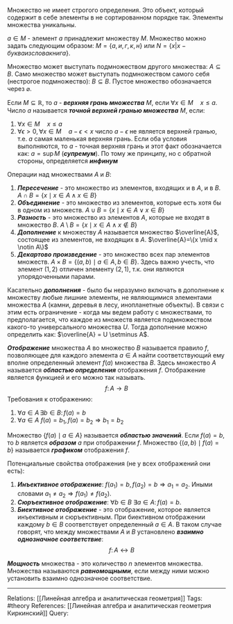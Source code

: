 Множество не имеет строгого определения. Это объект, который содержит в себе элементы в не сортированном порядке так. Элементы множества уникальны.

$a \in M$ - элемент $a$ принадлежит множеству $M$. Множество можно задать следующим образом: $M=\{а, и, г, к, н\}$ или $N=\{x|x - буква из слова книга\}$. 

Множество может выступать подмножеством другого множества: $A \subseteq B$. Само множество может выступать подмножеством самого себя (нестрогое подмножество): $B \subseteq B$. Пустое множество обозначается через $\varnothing$. 

Если $M \subseteq \mathbb{R}$, то $a$ - ***верхняя грань множества*** $M$, если $\forall x \in M \quad x \le a$. Число $a$ называется ***точной верхней гранью множества*** $M$, если:
1. $\forall x \in M \quad x \le a$
2. $\forall \epsilon > 0, \forall x \in M \quad a-\epsilon < x$ число $a-\epsilon$ не является верхней гранью, т.е. $a$ самая маленькая верхняя грань. 
Если оба условия выполняются, то $a$ - точная верхняя грань и этот факт обозначается как: $a=\sup M$ (***супремум***). По тому же принципу, но с обратной стороны, определяется ***инфинум*** 

Операции над множествами $A$ и $B$:
1. ***Пересечение*** - это множество из элементов, входящих и в $A$, и в $B$. 
   $A \cap B = \{x \mid x \in A \wedge x \in B\}$
2. ***Объединение*** - это множество из элементов, которые есть хотя бы в одном из множеств. $A \cup B = \{x \mid x \in A \vee x \in B\}$
3. ***Разность*** - это множество из элементов $A$, которые не входят в множество $B$. 
   $A \setminus B = \{x \mid x \in A \wedge x \notin B\}$
4. ***Дополнение*** к множеству $A$ называется множество $\overline{A}$, состоящее из элементов, не входящих в $A$. $\overline{A}=\{x \mid x \notin A\}$
5. ***Декартово произведение*** - это множество всех пар элементов множеств. $A \times B = \{(a,b) \mid a \in A, b \in B\}$. Здесь важно учесть, что элемент $(1,2)$ отличен элементу $(2,1)$, т.к. они являются упорядоченными парами. 

Касательно ***дополнения*** - было бы неразумно включать в дополнение к множеству любые лишние элементы, не являющимися элементами множества $A$ (камни, деревья в лесу, инопланетные объекты). В связи с этим есть ограничение - когда мы ведем работу с множествами, то предполагается, что каждое из множеств является подмножеством какого-то универсального множества $U$. Тогда дополнение можно определить как: $\overline{A} = U \setminus A$. 

***Отображение*** множества $A$ во множество $B$ называется правило $f$, позволяющее для каждого элемента $a \in A$ найти соответствующий ему вполне определенный элемент $f(a)$ множества $B$. Здесь множество $A$ называется ***областью определения*** отображения $f$. Отображение является функцией и его можно так называть.  
$$f \colon A \to B$$
Требования к отображению: 
1. $\forall a \in A \, \exists b \in B \colon f(a)=b$ 
2. $\forall a \in A \ f(a)=b_1, f(a)=b_2 \Rightarrow b_1 = b_2$

Множество $\{f(a) \mid a \in A\}$ называется ***областью значений***. Если $f(a) = b$, то $b$ является ***образом*** $a$ при отображении $f$. Множество $\{(a,b) \mid f(a) = b\}$ называется ***графиком*** отображения $f$. 

Потенциальные свойства отображения (не у всех отображений они есть):
1. ***Инъективное отображение***: $f(a_1)=b, f(a_2)=b \Rightarrow a_1=a_2$. Иными словами $a_1 \neq a_2 \Rightarrow f(a_1) \neq f(a_2)$. 
2. ***Сюръективное отображение***: $\forall b \in B \ \exists a \in A \colon f(a)=b$. 
3. ***Биективное отображение*** - это отображение, которое является инъективным и сюръективным. При биективном отображении каждому $b \in B$ соответствует определенный $a \in A$. В таком случае говорят, что между множествами $A$ и $B$ установлено ***взаимно однозначное соответствие***:
   $$f \colon A \leftrightarrow B$$

***Мощность*** множества - это количество $n$ элементов множества. Множества называются ***равномощными***, если между ними можно установить взаимно однозначное соответствие. 

___
Relations: [[Линейная алгебра и аналитическая геометрия]] 
Tags: #theory 
References: [[Линейная алгебра и аналитическая геометрия Киркинский]] 
Query: 